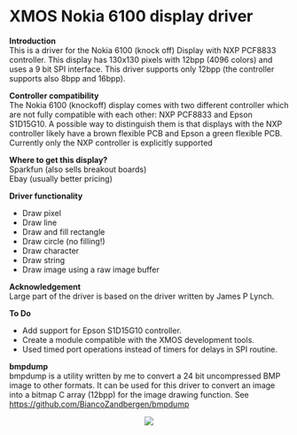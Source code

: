 XMOS Nokia 6100 display driver
======================

**Introduction**  
This is a driver for the Nokia 6100 (knock off) Display with NXP PCF8833 controller.
This display has 130x130 pixels with 12bpp (4096 colors) and uses a 9 bit SPI interface.
This driver supports only 12bpp (the controller supports also 8bpp and 16bpp).

**Controller compatibility**  
The Nokia 6100 (knockoff) display comes with two different controller which are
not fully compatible with each other: NXP PCF8833 and Epson S1D15G10.
A possible way to distinguish them is that displays with the NXP controller
likely have a brown flexible PCB and Epson a green flexible PCB. Currently only
the NXP controller is explicitly supported

**Where to get this display?**  
Sparkfun (also sells breakout boards)  
Ebay (usually better pricing)

**Driver functionality**  
* Draw pixel
* Draw line
* Draw and fill rectangle
* Draw circle (no filling!)
* Draw character
* Draw string
* Draw image using a raw image buffer

**Acknowledgement**  
Large part of the driver is based on the driver written by James P Lynch.

**To Do**  
* Add support for Epson S1D15G10 controller.
* Create a module compatible with the XMOS development tools.
* Used timed port operations instead of timers for delays in SPI routine.

**bmpdump**  
bmpdump is a utility written by me to convert a 24 bit uncompressed
BMP image to other formats. It can be used for this driver to convert an image
into a bitmap C array (12bpp) for the image drawing function.
See https://github.com/BiancoZandbergen/bmpdump

<p align="center">
  <img src="http://biancozandbergen.github.io/images/xmos_nokia6100_display_1.jpg"/>
</p>
